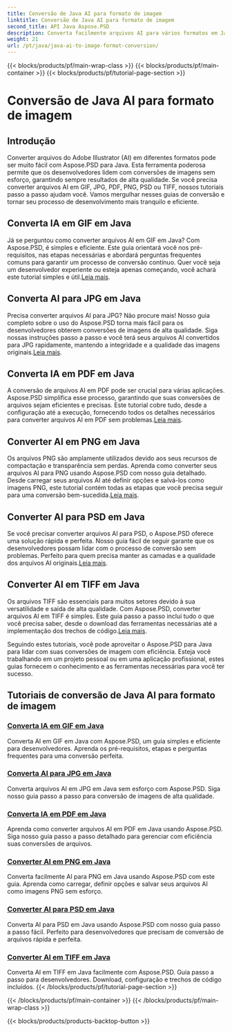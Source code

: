 ```yaml
---
title: Conversão de Java AI para formato de imagem
linktitle: Conversão de Java AI para formato de imagem
second_title: API Java Aspose.PSD
description: Converta facilmente arquivos AI para vários formatos em Java usando Aspose.PSD. Siga nossos guias completos para conversões de imagens perfeitas e de alta qualidade.
weight: 21
url: /pt/java/java-ai-to-image-format-conversion/
---
```


{{< blocks/products/pf/main-wrap-class >}}
{{< blocks/products/pf/main-container >}}
{{< blocks/products/pf/tutorial-page-section >}}

# Conversão de Java AI para formato de imagem


## Introdução

Converter arquivos do Adobe Illustrator (AI) em diferentes formatos pode ser muito fácil com Aspose.PSD para Java. Esta ferramenta poderosa permite que os desenvolvedores lidem com conversões de imagens sem esforço, garantindo sempre resultados de alta qualidade. Se você precisa converter arquivos AI em GIF, JPG, PDF, PNG, PSD ou TIFF, nossos tutoriais passo a passo ajudam você. Vamos mergulhar nesses guias de conversão e tornar seu processo de desenvolvimento mais tranquilo e eficiente.

## Converta IA em GIF em Java
 Já se perguntou como converter arquivos AI em GIF em Java? Com Aspose.PSD, é simples e eficiente. Este guia orientará você nos pré-requisitos, nas etapas necessárias e abordará perguntas frequentes comuns para garantir um processo de conversão contínuo. Quer você seja um desenvolvedor experiente ou esteja apenas começando, você achará este tutorial simples e útil.[Leia mais](./convert-ai-to-gif/).

## Converta AI para JPG em Java
Precisa converter arquivos AI para JPG? Não procure mais! Nosso guia completo sobre o uso do Aspose.PSD torna mais fácil para os desenvolvedores obterem conversões de imagens de alta qualidade. Siga nossas instruções passo a passo e você terá seus arquivos AI convertidos para JPG rapidamente, mantendo a integridade e a qualidade das imagens originais.[Leia mais](./convert-ai-to-jpg/).

## Converta IA em PDF em Java
 A conversão de arquivos AI em PDF pode ser crucial para várias aplicações. Aspose.PSD simplifica esse processo, garantindo que suas conversões de arquivos sejam eficientes e precisas. Este tutorial cobre tudo, desde a configuração até a execução, fornecendo todos os detalhes necessários para converter arquivos AI em PDF sem problemas.[Leia mais](./convert-ai-to-pdf/).

## Converter AI em PNG em Java
Os arquivos PNG são amplamente utilizados devido aos seus recursos de compactação e transparência sem perdas. Aprenda como converter seus arquivos AI para PNG usando Aspose.PSD com nosso guia detalhado. Desde carregar seus arquivos AI até definir opções e salvá-los como imagens PNG, este tutorial contém todas as etapas que você precisa seguir para uma conversão bem-sucedida.[Leia mais](./convert-ai-to-png/).

## Converter AI para PSD em Java
 Se você precisar converter arquivos AI para PSD, o Aspose.PSD oferece uma solução rápida e perfeita. Nosso guia fácil de seguir garante que os desenvolvedores possam lidar com o processo de conversão sem problemas. Perfeito para quem precisa manter as camadas e a qualidade dos arquivos AI originais.[Leia mais](./convert-ai-to-psd/).

## Converter AI em TIFF em Java
 Os arquivos TIFF são essenciais para muitos setores devido à sua versatilidade e saída de alta qualidade. Com Aspose.PSD, converter arquivos AI em TIFF é simples. Este guia passo a passo inclui tudo o que você precisa saber, desde o download das ferramentas necessárias até a implementação dos trechos de código.[Leia mais](./convert-ai-to-tiff/).

Seguindo estes tutoriais, você pode aproveitar o Aspose.PSD para Java para lidar com suas conversões de imagem com eficiência. Esteja você trabalhando em um projeto pessoal ou em uma aplicação profissional, estes guias fornecem o conhecimento e as ferramentas necessárias para você ter sucesso.

## Tutoriais de conversão de Java AI para formato de imagem
### [Converta IA em GIF em Java](./convert-ai-to-gif/)
Converta AI em GIF em Java com Aspose.PSD, um guia simples e eficiente para desenvolvedores. Aprenda os pré-requisitos, etapas e perguntas frequentes para uma conversão perfeita.
### [Converta AI para JPG em Java](./convert-ai-to-jpg/)
Converta arquivos AI em JPG em Java sem esforço com Aspose.PSD. Siga nosso guia passo a passo para conversão de imagens de alta qualidade.
### [Converta IA em PDF em Java](./convert-ai-to-pdf/)
Aprenda como converter arquivos AI em PDF em Java usando Aspose.PSD. Siga nosso guia passo a passo detalhado para gerenciar com eficiência suas conversões de arquivos.
### [Converter AI em PNG em Java](./convert-ai-to-png/)
Converta facilmente AI para PNG em Java usando Aspose.PSD com este guia. Aprenda como carregar, definir opções e salvar seus arquivos AI como imagens PNG sem esforço.
### [Converter AI para PSD em Java](./convert-ai-to-psd/)
Converta AI para PSD em Java usando Aspose.PSD com nosso guia passo a passo fácil. Perfeito para desenvolvedores que precisam de conversão de arquivos rápida e perfeita.
### [Converter AI em TIFF em Java](./convert-ai-to-tiff/)
Converta AI em TIFF em Java facilmente com Aspose.PSD. Guia passo a passo para desenvolvedores. Download, configuração e trechos de código incluídos.
{{< /blocks/products/pf/tutorial-page-section >}}

{{< /blocks/products/pf/main-container >}}
{{< /blocks/products/pf/main-wrap-class >}}

{{< blocks/products/products-backtop-button >}}
